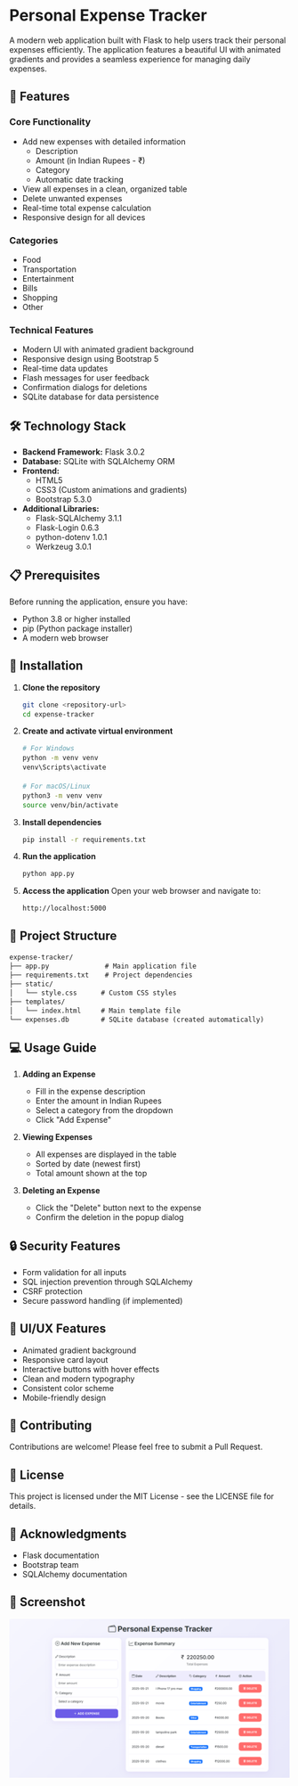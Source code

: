 # Personal Expense Tracker

A modern web application built with Flask to help users track their personal expenses efficiently. The application features a beautiful UI with animated gradients and provides a seamless experience for managing daily expenses.

## 🌟 Features

### Core Functionality
- Add new expenses with detailed information
  - Description
  - Amount (in Indian Rupees - ₹)
  - Category
  - Automatic date tracking
- View all expenses in a clean, organized table
- Delete unwanted expenses
- Real-time total expense calculation
- Responsive design for all devices

### Categories
- Food
- Transportation
- Entertainment
- Bills
- Shopping
- Other

### Technical Features
- Modern UI with animated gradient background
- Responsive design using Bootstrap 5
- Real-time data updates
- Flash messages for user feedback
- Confirmation dialogs for deletions
- SQLite database for data persistence

## 🛠️ Technology Stack

- **Backend Framework:** Flask 3.0.2
- **Database:** SQLite with SQLAlchemy ORM
- **Frontend:**
  - HTML5
  - CSS3 (Custom animations and gradients)
  - Bootstrap 5.3.0
- **Additional Libraries:**
  - Flask-SQLAlchemy 3.1.1
  - Flask-Login 0.6.3
  - python-dotenv 1.0.1
  - Werkzeug 3.0.1

## 📋 Prerequisites

Before running the application, ensure you have:
- Python 3.8 or higher installed
- pip (Python package installer)
- A modern web browser

## 🚀 Installation

1. **Clone the repository**
   ```bash
   git clone <repository-url>
   cd expense-tracker
   ```

2. **Create and activate virtual environment**
   ```bash
   # For Windows
   python -m venv venv
   venv\Scripts\activate

   # For macOS/Linux
   python3 -m venv venv
   source venv/bin/activate
   ```

3. **Install dependencies**
   ```bash
   pip install -r requirements.txt
   ```

4. **Run the application**
   ```bash
   python app.py
   ```

5. **Access the application**
   Open your web browser and navigate to:
   ```
   http://localhost:5000
   ```

## 📁 Project Structure

```
expense-tracker/
├── app.py              # Main application file
├── requirements.txt    # Project dependencies
├── static/
│   └── style.css      # Custom CSS styles
├── templates/
│   └── index.html     # Main template file
└── expenses.db        # SQLite database (created automatically)
```

## 💻 Usage Guide

1. **Adding an Expense**
   - Fill in the expense description
   - Enter the amount in Indian Rupees
   - Select a category from the dropdown
   - Click "Add Expense"

2. **Viewing Expenses**
   - All expenses are displayed in the table
   - Sorted by date (newest first)
   - Total amount shown at the top

3. **Deleting an Expense**
   - Click the "Delete" button next to the expense
   - Confirm the deletion in the popup dialog

## 🔒 Security Features

- Form validation for all inputs
- SQL injection prevention through SQLAlchemy
- CSRF protection
- Secure password handling (if implemented)

## 🎨 UI/UX Features

- Animated gradient background
- Responsive card layout
- Interactive buttons with hover effects
- Clean and modern typography
- Consistent color scheme
- Mobile-friendly design

## 🤝 Contributing

Contributions are welcome! Please feel free to submit a Pull Request.

## 📝 License

This project is licensed under the MIT License - see the LICENSE file for details.


## 🙏 Acknowledgments

- Flask documentation
- Bootstrap team
- SQLAlchemy documentation


## 📸 Screenshot

![Description of Screenshot](image/expense-tracker-ui.png.png)


